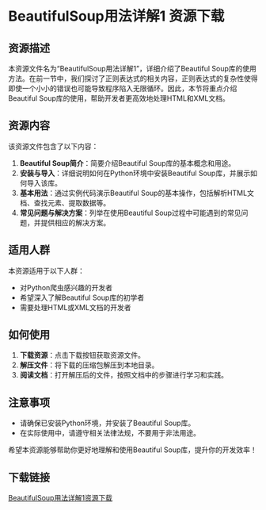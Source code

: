 # BeautifulSoup用法详解1 资源下载

## 资源描述

本资源文件名为“BeautifulSoup用法详解1”，详细介绍了Beautiful Soup库的使用方法。在前一节中，我们探讨了正则表达式的相关内容，正则表达式的复杂性使得即使一个小小的错误也可能导致程序陷入无限循环。因此，本节将重点介绍Beautiful Soup库的使用，帮助开发者更高效地处理HTML和XML文档。

## 资源内容

该资源文件包含了以下内容：

1. **Beautiful Soup简介**：简要介绍Beautiful Soup库的基本概念和用途。
2. **安装与导入**：详细说明如何在Python环境中安装Beautiful Soup库，并展示如何导入该库。
3. **基本用法**：通过实例代码演示Beautiful Soup的基本操作，包括解析HTML文档、查找元素、提取数据等。
4. **常见问题与解决方案**：列举在使用Beautiful Soup过程中可能遇到的常见问题，并提供相应的解决方案。

## 适用人群

本资源适用于以下人群：

- 对Python爬虫感兴趣的开发者
- 希望深入了解Beautiful Soup库的初学者
- 需要处理HTML或XML文档的开发者

## 如何使用

1. **下载资源**：点击下载按钮获取资源文件。
2. **解压文件**：将下载的压缩包解压到本地目录。
3. **阅读文档**：打开解压后的文件，按照文档中的步骤进行学习和实践。

## 注意事项

- 请确保已安装Python环境，并安装了Beautiful Soup库。
- 在实际使用中，请遵守相关法律法规，不要用于非法用途。

希望本资源能够帮助你更好地理解和使用Beautiful Soup库，提升你的开发效率！

## 下载链接

[BeautifulSoup用法详解1资源下载](https://pan.quark.cn/s/dbc6ecff0b90)